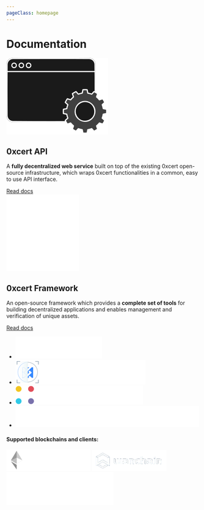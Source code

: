 ```yaml
---
pageClass: homepage
---
```


# Documentation

<div class="navigator">
  <div class="box">
    <img src="/api-icon.svg" class="icon"/>
    <h2>0xcert API</h2>
    <p>
      A <strong>fully decentralized web service</strong> built on top of the existing 0xcert open-source infrastructure, which wraps 0xcert functionalities in a common, easy to use API interface.
    </p>
    <a href="/api/" class="button">Read docs</a>
  </div>
  <div class="box">
    <img src="/framework-icon.svg" class="icon"/>
    <h2>0xcert Framework</h2>
    <p>
      An open-source framework which provides a <strong>complete set of tools</strong> for building decentralized applications and enables management and verification of unique assets.
    </p>
    <a href="/framework/v2/" class="button">Read docs</a>
  </div>
</div>

<ul class="products">
  <li>
    <a href="https://0xcert.org" target="_blank">
      <img src="/logo_0xcert.svg"/>
    </a>
  </li>
  <li>
    <a href="https://erc721validator.org" target="_blank">
      <img src="/logo_validator.svg"/>
    </a>
  </li>
  <li>
    <a href="https://swapmarket.com" target="_blank">
      <img src="/logo_swapmarket.svg"/>
    </a>
  </li>
  <li>
    <a href="https://nonfungiblealliance.org" target="_blank">
      <img src="/logo_alliance.svg"/>
    </a>
  </li>
</ul>

<div class="blockchains">
  <h4>Supported blockchains and clients:</h4>
  <div class="logos">
    <img src="/ethereum.png"/>
    <img src="/wanchain.png"/>
    <img src="/logo-metamask.svg"/>
  </div>
</div>
